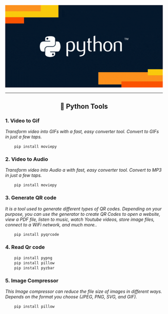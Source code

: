 <img src="img/python.gif" alt="Logo" width="100%" height="30%"/>

---

<h2 align="center">🎉 Python Tools</h2>

### 1. Video to Gif
_Transform video into GIFs with a fast, easy converter tool. Convert to GIFs in just a few taps._

        pip install moviepy

### 2. Video to Audio
_Transform video into Audio a with fast, easy converter tool. Convert to MP3 in just a few taps._

        pip install moviepy


### 3. Generate QR code
_It is a tool used to generate different types of QR codes. Depending on your purpose, you can use the generator to create QR Codes to open a website, view a PDF file, listen to music, watch Youtube videos, store image files, connect to a WiFi network, and much more.._

        pip install pyqrcode

### 4. Read Qr code

        pip install pypng
        pip install pillow
        pip install pyzbar

### 5. Image Compressor
_This Image compressor can reduce the file size of images in different ways. Depends on the format you choose (JPEG, PNG, SVG, and GIF)._

        pip install pillow
